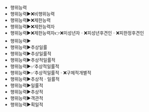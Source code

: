 - 행위능력
- 행위능력▶️❌비행위능력
- 행위능력▶️❌제한능력
- 행위능력▶️❌제한능력자
- 행위능력▶️❌제한능력자👉❌미성년자ㆍ❌피성년후견인ㆍ❌피한정후견인
- 행위능력▶️
- 행위능력▶️추상일률
- 행위능력▶️추상일률적
- 행위능력▶️추상적일률적
- 행위능력▶️✅추상적일률적
- 행위능력▶️✅추상적일률적ㆍ❌구체적개별적
- 행위능력▶️추상적ㆍ일률적
- 행위능력▶️일률적
- 행위능력▶️추상적
- 행위능력▶️객관적 
- 행위능력▶️획일적